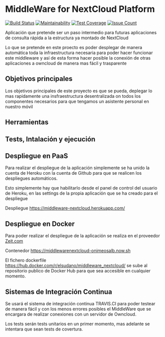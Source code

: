 # MiddleWare for NextCloud Platform

[![Build Status](https://travis-ci.org/elsudano/MiddleWare_NextCloud.svg?branch=master)](https://travis-ci.org/elsudano/MiddleWare_NextCloud)
[![Maintainability](https://codeclimate.com/github/elsudano/MiddleWare_NextCloud/badges/maintainability.svg)](https://codeclimate.com/github/elsudano/MiddleWare_NextCloud/maintainability)
[![Test Coverage](https://codeclimate.com/github/elsudano/MiddleWare_NextCloud/badges/coverage.svg)](https://codeclimate.com/github/elsudano/MiddleWare_NextCloud/coverage)
[![Issue Count](https://codeclimate.com/github/elsudano/MiddleWare_NextCloud/badges/issue_count.svg)](https://codeclimate.com/github/elsudano/MiddleWare_NextCloud)

<p>Aplicación que pretende ser un paso intermedio para futuras aplicaciones de consulta rápida a la estructura ya montado de NextCloud</p>

<p>Lo que se pretende en este proecto es poder desplegar de manera automática toda la infraestructura necesaria para poder hacer funcionar este middleware y así de esta forma hacer posible la conexión de otras aplicaciones a owncloud de manera mas fácil y trasparente </p>

## Objetivos principales

<p>Los objetivos principales de este proyecto es que se pueda, deplegar lo mas rapidamente una insfraestructura desentralizada on todos los componentes necesarios para que tengamos un asistente personal en nuestro móvil</p>

## Herramientas


## Tests, Intalación y ejecución

## Despliegue en PaaS
Para realizar el despliegue de la aplicación simplemente se ha unido la cuenta de Heroku con la cuenta de Github para que se realicen los despliegues automáticos.

Esto simplemente hay que habilitarlo desde el panel de control del usuario de Heroku, en las settings de la propia aplicación que se ha creado para el despliegue

Despliegue https://middleware-nextcloud.herokuapp.com/

## Despliegue en Docker
Para poder realizar el despliegue de la aplicación se realiza en el proveedor [Zeit.com](Zeit.com)

Contenedor https://middlewarenextcloud-onimeosalb.now.sh

El fichero dockerfile https://hub.docker.com/r/elsudano/middleware_nextcloud/ se sube al repositorio publico de Docker Hub para que sea accesible en cualquier momento.

## Sistemas de Integración Continua

Se usará el sistema de integración continua TRAVIS.CI para poder testear de manera fácil y con los menos errores posibles el MiddleWare que se encargara de realizar conexiones con un servidor de Owncloud.

Los tests serán tests unitarios en un primer momento, mas adelante se intentara que sean tests de covertura.
